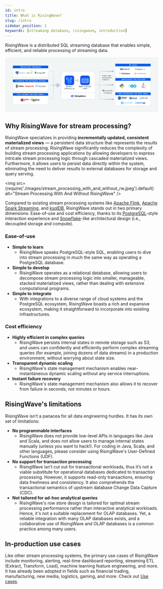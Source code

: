 ```yaml
---
id: intro
title: What is RisingWave?
slug: /intro
sidebar_position: 1
keywords: [streaming database, risingwave, introduction]
---
```

<head>
  <link rel="canonical" href="https://docs.risingwave.com/docs/current/intro/" />
</head>

RisingWave is a distributed SQL streaming database that enables simple, efficient, and reliable processing of streaming data.

<p>
  <defaultButton text="Get Started" doc="get-started" />
</p>

![RisingWave Architecture](./images/new_archi_grey.png)

## Why RisingWave for stream processing?

RisingWave specializes in providing **incrementally updated, consistent materialized views** — a persistent data structure that represents the results of stream processing. RisingWave significantly reduces the complexity of building stream processing applications by allowing developers to express intricate stream processing logic through cascaded materialized views. Furthermore, it allows users to persist data directly within the system, eliminating the need to deliver results to external databases for storage and query serving.

<img
  src={require('./images/stream_processing_with_and_without_rw.jpeg').default}
  alt="Stream Processing With And Without RisingWave"
/>

Compared to existing stream processing systems like [Apache Flink](https://flink.apache.org/), [Apache Spark Streaming](https://spark.apache.org/docs/latest/streaming-programming-guide.html), and [ksqlDB](https://ksqldb.io/), RisingWave stands out in two primary dimensions: Ease-of-use and cost efficiency, thanks to its [PostgreSQL](https://www.postgresql.org/)-style interaction experience and  [Snowflake](https://snowflake.com/)-like architectural design (i.e., decoupled storage and compute).

### Ease-of-use

* **Simple to learn**
  * RisingWave speaks PostgreSQL-style SQL, enabling users to dive into stream processing in much the same way as operating a PostgreSQL database.
* **Simple to develop**
  * RisingWave operates as a relational database, allowing users to decompose stream processing logic into smaller, manageable, stacked materialized views, rather than dealing with extensive computational programs.
* **Simple to integrate**
  * With integrations to a diverse range of cloud systems and the PostgreSQL ecosystem, RisingWave boasts a rich and expansive ecosystem, making it straightforward to incorporate into existing infrastructures.

### Cost efficiency

* **Highly efficient in complex queries**
  * RisingWave persists internal states in remote storage such as S3, and users can confidently and efficiently perform complex streaming queries (for example, joining dozens of data streams) in a production environment, without worrying about state size.
* **Transparent dynamic scaling**
  * RisingWave's state management mechanism enables near-instantaneous dynamic scaling without any service interruptions.
* **Instant failure recovery**
  * RisingWave's state management mechanism also allows it to recover from failure in seconds, not minutes or hours.

## RisingWave's limitations

RisingWave isn’t a panacea for all data engineering hurdles. It has its own set of limitations:

* **No programmable interfaces**
  * RisingWave does not provide low-level APIs in languages like Java and Scala, and does not allow users to manage internal states manually (unless you want to hack!). For coding in Java, Scala, and other languages, please consider using RisingWave's User-Defined Functions (UDF).
* **No support for transaction processing**
  * RisingWave isn’t cut out for transactional workloads, thus it’s not a viable substitute for operational databases dedicated to transaction processing. However, it supports read-only transactions, ensuring data freshness and consistency. It also comprehends the transactional semantics of upstream database Change Data Capture (CDC).
* **Not tailored for ad-hoc analytical queries**
  * RisingWave's row store design is tailored for optimal stream processing performance rather than interactive analytical workloads. Hence, it's not a suitable replacement for OLAP databases. Yet, a reliable integration with many OLAP databases exists, and a collaborative use of RisingWave and OLAP databases is a common practice among many users.

## In-production use cases

Like other stream processing systems, the primary use cases of RisingWave include monitoring, alerting, real-time dashboard reporting, streaming ETL (Extract, Transform, Load), machine learning feature engineering, and more. It has already been adopted in fields such as financial trading, manufacturing, new media, logistics, gaming, and more. Check out [Use cases](/use-cases.md).

<lightButton text="See the architecture" doc="architecture"/>
<lightButton text="Access the source code" url="https://github.com/risingwavelabs/risingwave"/>
<br/>
